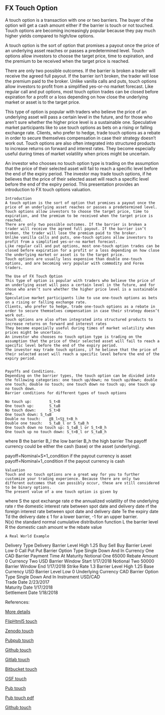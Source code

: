 ## FX Touch Option
   
A touch option is a transaction with one or two barriers. The buyer of the option will get a cash amount either if the barrier is touch or not touched.  Touch options are becoming increasingly popular because they pay much higher yields compared to high/low options. 

A touch option is the sort of option that promises a payout once the price of an underlying asset reaches or passes a predetermined level. Touch options allow investors to choose the target price, time to expiration, and the premium to be received when the target price is reached.  

There are only two possible outcomes. If the barrier is broken a trader will receive the agreed full payout. If the barrier isn’t broken, the trader will lose the premium paid to the broker. Unlike vanilla calls and puts, touch options allow investors to profit from a simplified yes-or-no market forecast. Like regular call and put options, most touch option trades can be closed before expiration for a profit or a loss depending on how close the underlying market or asset is to the target price. 

This type of option is popular with traders who believe the price of an underlying asset will pass a certain level in the future, and for those who aren’t sure whether the higher price level is a sustainable one. Speculative market participants like to use touch options as bets on a rising or falling exchange rate.
Clients, who prefer to hedge, trade touch options as a rebate in order to secure themselves compensation in case their strategy doesn’t work out. Touch options are also often integrated into structured products to increase returns on forward and interest rates. They become especially useful during times of market volatility when prices might be uncertain.

An investor who chooses no touch option type is trading on the assumption that the price of their selected asset will fail to reach a specific level before the end of the expiry period. The investor may trade touch options, if he believes that the price of their selected asset will reach a specific level before the end of the expiry period. This presentation provides an introduction to FX touch options valuation. 

	Introduction
	A touch option is the sort of option that promises a payout once the price of an underlying asset reaches or passes a predetermined level.
	Touch options allow investors to choose the target price, time to expiration, and the premium to be received when the target price is reached. 
	There are only two possible outcomes. If the barrier is broken a trader will receive the agreed full payout. If the barrier isn’t broken, the trader will lose the premium paid to the broker.
	Unlike vanilla calls and puts, one-touch options allow investors to profit from a simplified yes-or-no market forecast. 
	Like regular call and put options, most one-touch option trades can be closed before expiration for a profit or a loss depending on how close the underlying market or asset is to the target price. 
	Touch options are usually less expensive than double one-touch options, and are becoming very popular with commodity and Forex traders.

	The Use of FX Touch Option
	This type of option is popular with traders who believe the price of an underlying asset will pass a certain level in the future, and for those who aren’t sure whether the higher price level is a sustainable one.
	Speculative market participants like to use one-touch options as bets on a rising or falling exchange rate.
	Clients, who prefer to hedge, trade one-touch options as a rebate in order to secure themselves compensation in case their strategy doesn’t work out. 
	Touch options are also often integrated into structured products to increase returns on forward and interest rates
	They become especially useful during times of market volatility when prices might be uncertain.
	An investor who chooses no touch option type is trading on the assumption that the price of their selected asset will fail to reach a specific level before the end of the expiry period.
	The investor may trade touch options, if he believe that the price of their selected asset will reach a specific level before the end of the expiry period.


	Payoffs and Conditions.
	Depending on the barrier types, the touch option can be divided into the following categories: one touch up/down; no touch up/down; double one touch; double no touch; one touch down no touch up; one touch up no touch down.
	Barrier conditions for different types of touch options

	No touch up: 		S_t<B
	One touch up:		S_t≥B
	No touch down:		S_t>B
	One touch down:	S_t≤B
	Double no touch:	〖B_l<S〗_t<B_h
	Double one touch:	S_t≤B_l or S_t≥B_h
	One touch down no touch up:	S_t≤B_l or S_t<B_h
	One touch up no touch down:	S_t>B_l or S_t≥B_h
where
	B	the barrier
	B_l	the low barrier
B_h 	the high barrier
	The payoff currency could be either the cash (base) or the asset (underlying).

payoff=Nominal×S×1_condition	if the payout currency is asset
payoff=Nominal×1_condition	if the payout currency is cash

	Valuation
	Touch and no touch options are a great way for you to further customize your trading experience. Because there are only two different outcomes that can possibly occur, these are still considered to be binary options.
	The present value of a one touch option is given by


where
S 	the spot exchange rate
σ 	the annualized volatility of the underlying rate
r 	the domestic interest rate between spot date and delivery date
rf 	the foreign interest rate between spot date and delivery date
Te 	the expiry date
Td 	the delivery date
ε 	1 for a lower barrier, -1 for an upper barrier.   
N(x)	the standard normal cumulative distribution function
L	the barrier level
R	the domestic cash amount
w 	the rebate value

	A Real World Example
Delivery Type	Delivery	Barrier Level High	1.25
Buy Sell	Buy	Barrier Level Low	0
Call Put	Put	Barrier Option Type	Single Down And In
Currency One	CAD	Barrier Payment Time	At Maturity
Notional One	65000	Rebate Amount	0
Currency Two	USD	Barrier Window Start	1/17/2018
Notional Two	50000	Barrier Window End	1/17/2018
Strike Rate	1.3	Barrier Level High	1.25
Base Currency	USD	Barrier Level Low	0
Underlying Currency	CAD	Barrier Option Type	Single Down And In
Instrument	USD/CAD		
Trade Date	2/23/2017		
Maturity Date	1/17/2018		
Settlement Date	1/18/2018		
				

References:

   
[More details](./FxTouch-24.pdf) 
   
[FlipHtml5 touch](https://fliphtml5.com/download/download-pdf-file.php?str=x0DZh9GTud3bENXamMTNxgDN5ITPkl0av9mY)
   
[Zenodo touch](https://zenodo.org/record/3990522/files/FxTouch-24.pdf)
   
[Pubpub touch](https://fixedincome.pubpub.org/pub/c4yuodf7/download/pdf)
   
[Github touch](https://github.com/alanwhite1203/fxTouch/raw/main/FxTouch-24.pdf)
   
[Gitlab touch](https://gitlab.com/cmrm11/fxtouch/-/raw/master/FxTouch-24.pdf)
   
[Bitbucket touch](https://bitbucket.org/cmrm11/fxtouch/downloads/FxTouch-24.pdf)
   
[OSF touch](https://osf.io/6m5jx/download)

[Pub touch](https://fixedincome.pubpub.org/pub/c4yuodf7/release/1)

[Pub touch pdf](https://assets.pubpub.org/pc73s2n4/21597688628152.pdf)

[Github touch](https://github.com/alanwhite1203/fxTouch/raw/main/FxTouch-24.pdf)
   